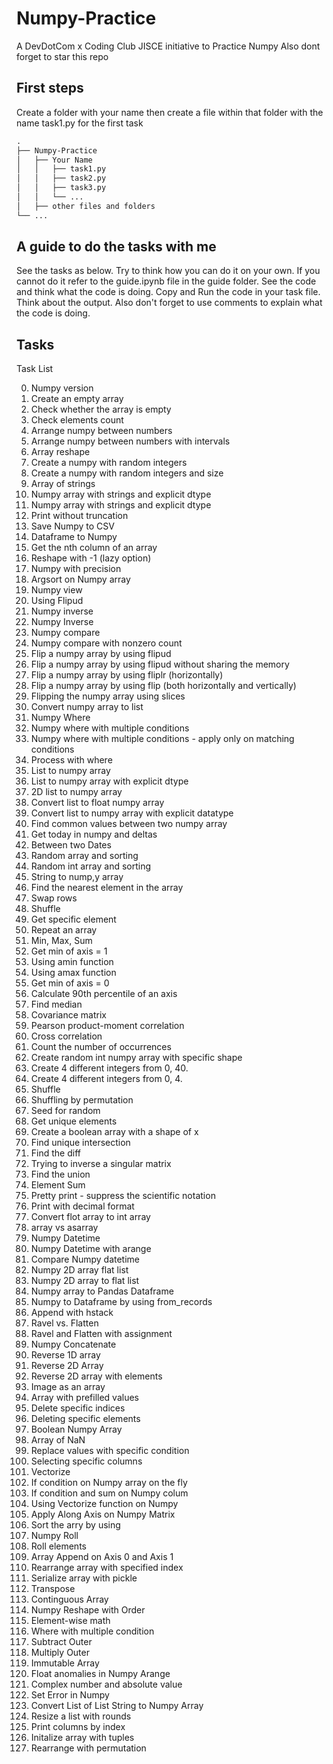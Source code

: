 # Numpy-Practice
A DevDotCom x Coding Club JISCE initiative to Practice Numpy 
Also dont forget to star this repo
## First steps
Create a folder with your name
then create a file within that folder with the name task1.py for the first task


```markdown
.
├── Numpy-Practice
│   ├── Your Name
│   │   ├── task1.py
│   │   ├── task2.py
│   │   ├── task3.py
│   │   └── ...
│   ├── other files and folders
└── ...
```

## A guide to do the tasks with me
See the tasks as below. Try to think how you can do it on your own. If you cannot do it refer to the guide.ipynb file in the guide folder. See the code and think what the code is doing. Copy and Run the code in your task file. Think about the output. Also don't forget to use comments to explain what the code is doing.


## Tasks

Task List

0. Numpy version
1. Create an empty array
2. Check whether the array is empty
3. Check elements count
4. Arrange numpy between numbers
5. Arrange numpy between numbers with intervals
6. Array reshape
7. Create a numpy with random integers
8. Create a numpy with random integers and size
9. Array of strings
10. Numpy array with strings and explicit dtype
11. Numpy array with strings and explicit dtype
12. Print without truncation
13. Save Numpy to CSV
14. Dataframe to Numpy
15. Get the nth column of an array
16. Reshape with -1 (lazy option)
17. Numpy with precision
18. Argsort on Numpy array
19. Numpy view
20. Using Flipud
21. Numpy inverse
22. Numpy Inverse
23. Numpy compare
24. Numpy compare with nonzero count
25. Flip a numpy array by using flipud
26. Flip a numpy array by using flipud without sharing the memory
27. Flip a numpy array by using fliplr (horizontally)
28. Flip a numpy array by using flip (both horizontally and vertically)
29. Flipping the numpy array using slices
30. Convert numpy array to list
31. Numpy Where
32. Numpy where with multiple conditions
33. Numpy where with multiple conditions - apply only on matching conditions
34. Process with where
35. List to numpy array
36. List to numpy array with explicit dtype
37. 2D list to numpy array
38. Convert list to float numpy array
39. Convert list to numpy array with explicit datatype
40. Find common values between two numpy array
41. Get today in numpy and deltas
42. Between two Dates
43. Random array and sorting
44. Random int array and sorting
45. String to nump,y array
46. Find the nearest element in the array
47. Swap rows
48. Shuffle
49. Get specific element
50. Repeat an array
51. Min, Max, Sum
52. Get min of axis = 1
53. Using amin function
54. Using amax function
55. Get min of axis = 0
56. Calculate 90th percentile of an axis
57. Find median
58. Covariance matrix
59. Pearson product-moment correlation
60. Cross correlation
61. Count the number of occurrences
62. Create random int numpy array with specific shape
63. Create 4 different integers from 0, 40.
64. Create 4 different integers from 0, 4.
65. Shuffle
66. Shuffling by permutation
67. Seed for random
68. Get unique elements
69. Create a boolean array with a shape of x
70. Find unique intersection
71. Find the diff
72. Trying to inverse a singular matrix
73. Find the union
74. Element Sum
75. Pretty print - suppress the scientific notation
76. Print with decimal format
77. Convert flot array to int array
78. array vs asarray
79. Numpy Datetime
80. Numpy Datetime with arange
81. Compare Numpy datetime
82. Numpy 2D array flat list
83. Numpy 2D array to flat list
84. Numpy array to Pandas Dataframe
85. Numpy to Dataframe by using from_records
86. Append with hstack
87. Ravel vs. Flatten
88. Ravel and Flatten with assignment
89. Numpy Concatenate
90. Reverse 1D array
91. Reverse 2D Array
92. Reverse 2D array with elements
93. Image as an array
94. Array with prefilled values
95. Delete specific indices
96. Deleting specific elements
97. Boolean Numpy Array
98. Array of NaN
99. Replace values with specific condition
100. Selecting specific columns
101. Vectorize
102. If condition on Numpy array on the fly
103. If condition and sum on Numpy colum
104. Using Vectorize function on Numpy
105. Apply Along Axis on Numpy Matrix
106. Sort the arry by using
107. Numpy Roll
108. Roll elements
109. Array Append on Axis 0 and Axis 1
110. Rearrange array with specified index
111. Serialize array with pickle
112. Transpose
113. Continguous Array
114. Numpy Reshape with Order
115. Element-wise math
116. Where with multiple condition
117. Subtract Outer
118. Multiply Outer
119. Immutable Array
120. Float anomalies in Numpy Arange
121. Complex number and absolute value
122. Set Error in Numpy
123. Convert List of List String to Numpy Array
124. Resize a list with rounds
125. Print columns by index
126. Initalize array with tuples
127. Rearrange with permutation
